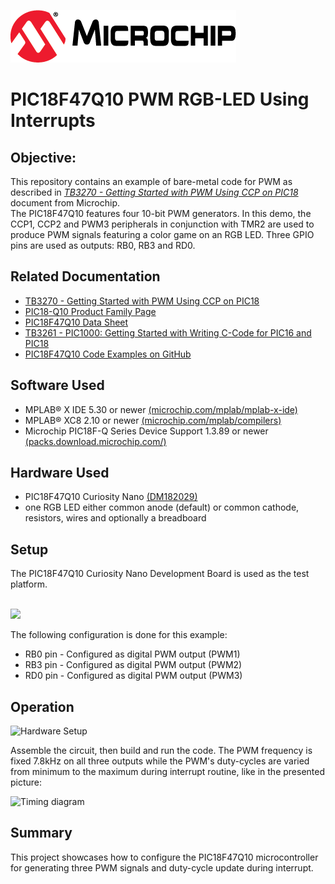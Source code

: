 [![MCHP](images/microchip.png)](https://www.microchip.com)

# PIC18F47Q10 PWM RGB-LED Using Interrupts

## Objective:
This repository contains an example of bare-metal code for PWM as described in [*TB3270 - Getting Started with PWM Using CCP on PIC18*](http://ww1.microchip.com/downloads/en/Appnotes/Getting-Started-with-PWM-Using-CCP-on-PIC18-DS90003270A.pdf) document from Microchip.
<br>The PIC18F47Q10 features four 10-bit PWM generators. In this demo, the CCP1, CCP2 and PWM3 peripherals in conjunction with TMR2 are used to produce PWM signals featuring a color game on an RGB LED.
Three GPIO pins are used as outputs: RB0, RB3 and RD0.

## Related Documentation
- [TB3270 - Getting Started with PWM Using CCP on PIC18](http://ww1.microchip.com/downloads/en/Appnotes/Getting-Started-with-PWM-Using-CCP-on-PIC18-DS90003270A.pdf)
- [PIC18-Q10 Product Family Page](https://www.microchip.com/design-centers/8-bit/pic-mcus/device-selection/pic18f-q10-product-family)
- [PIC18F47Q10 Data Sheet](http://ww1.microchip.com/downloads/en/DeviceDoc/40002043D.pdf)
- [TB3261 - PIC1000: Getting Started with Writing C-Code for PIC16 and PIC18](https://www.microchip.com/wwwappnotes/appnotes.aspx?appnote=en1002117)
- [PIC18F47Q10 Code Examples on GitHub](https://github.com/microchip-pic-avr-examples?q=pic18f47q10-cnano)

## Software Used
- MPLAB® X IDE 5.30 or newer [(microchip.com/mplab/mplab-x-ide)](http://www.microchip.com/mplab/mplab-x-ide)
- MPLAB® XC8 2.10 or newer [(microchip.com/mplab/compilers)](http://www.microchip.com/mplab/compilers)
- Microchip PIC18F-Q Series Device Support 1.3.89 or newer [(packs.download.microchip.com/)](https://packs.download.microchip.com/)

## Hardware Used
- PIC18F47Q10 Curiosity Nano [(DM182029)](https://www.microchip.com/Developmenttools/ProductDetails/DM182029)
- one RGB LED either common anode (default) or common cathode, resistors, wires and optionally a breadboard

## Setup
The PIC18F47Q10 Curiosity Nano Development Board is used as the test platform.

<br><img src="images/PIC18F47Q10_CNANO.png" width="600">

The following configuration is done for this example:
- RB0 pin - Configured as digital PWM output (PWM1)
- RB3 pin - Configured as digital PWM output (PWM2)
- RD0 pin - Configured as digital PWM output (PWM3)


## Operation

<img src="images/rgb-led.png" alt="Hardware Setup"/>

Assemble the circuit, then  build and run the code.
The PWM frequency is fixed 7.8kHz on all three outputs while the PWM's duty-cycles are varied from minimum to the maximum during interrupt routine, like in the presented picture:

<img src="images/rgb-timing.png" alt="Timing diagram"/>

## Summary
This project showcases how to configure the PIC18F47Q10 microcontroller for generating three PWM signals and duty-cycle update during interrupt.
